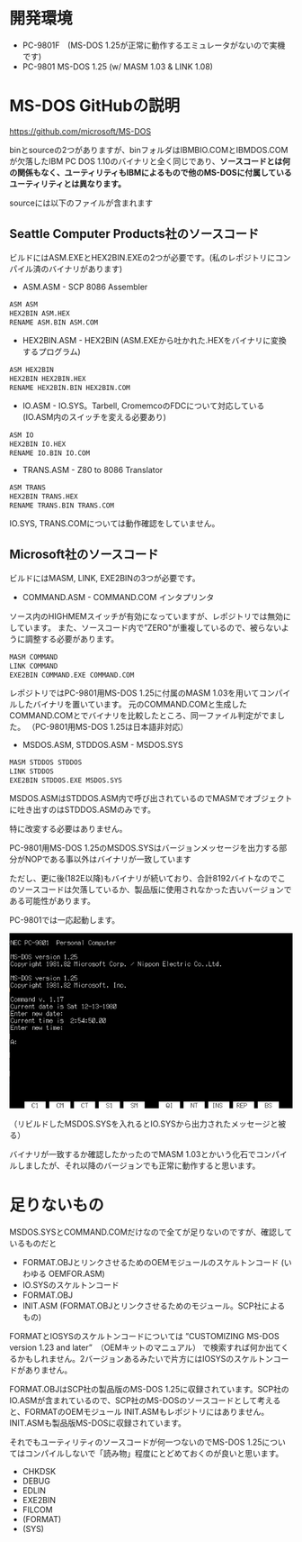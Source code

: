 # 開発環境
* PC-9801F　(MS-DOS 1.25が正常に動作するエミュレータがないので実機です)
* PC-9801 MS-DOS 1.25 (w/ MASM 1.03 & LINK 1.08)

# MS-DOS GitHubの説明

https://github.com/microsoft/MS-DOS

binとsourceの2つがありますが、binフォルダはIBMBIO.COMとIBMDOS.COMが欠落したIBM PC DOS 1.10のバイナリと全く同じであり、<b>ソースコードとは何の関係もなく、ユーティリティもIBMによるもので他のMS-DOSに付属しているユーティリティとは異なります。</b>

sourceには以下のファイルが含まれます

## Seattle Computer Products社のソースコード

ビルドにはASM.EXEとHEX2BIN.EXEの2つが必要です。(私のレポジトリにコンパイル済のバイナリがあります)

* ASM.ASM - SCP 8086 Assembler

```
ASM ASM
HEX2BIN ASM.HEX
RENAME ASM.BIN ASM.COM
```

* HEX2BIN.ASM - HEX2BIN (ASM.EXEから吐かれた.HEXをバイナリに変換するプログラム)

```
ASM HEX2BIN
HEX2BIN HEX2BIN.HEX
RENAME HEX2BIN.BIN HEX2BIN.COM
```

* IO.ASM - IO.SYS。Tarbell, CromemcoのFDCについて対応している (IO.ASM内のスイッチを変える必要あり)

```
ASM IO
HEX2BIN IO.HEX
RENAME IO.BIN IO.COM
```

* TRANS.ASM - Z80 to 8086 Translator

```
ASM TRANS
HEX2BIN TRANS.HEX
RENAME TRANS.BIN TRANS.COM
```

IO.SYS, TRANS.COMについては動作確認をしていません。

## Microsoft社のソースコード

ビルドにはMASM, LINK, EXE2BINの3つが必要です。

* COMMAND.ASM - COMMAND.COM インタプリンタ

ソース内のHIGHMEMスイッチが有効になっていますが、レポジトリでは無効にしています。
また、ソースコード内で”ZERO"が重複しているので、被らないように調整する必要があります。

```
MASM COMMAND
LINK COMMAND
EXE2BIN COMMAND.EXE COMMAND.COM
```

レポジトリではPC-9801用MS-DOS 1.25に付属のMASM 1.03を用いてコンパイルしたバイナリを置いています。
元のCOMMAND.COMと生成したCOMMAND.COMとでバイナリを比較したところ、同一ファイル判定がでました。
（PC-9801用MS-DOS 1.25は日本語非対応）

* MSDOS.ASM, STDDOS.ASM - MSDOS.SYS

```
MASM STDDOS STDDOS
LINK STDDOS
EXE2BIN STDDOS.EXE MSDOS.SYS
```

MSDOS.ASMはSTDDOS.ASM内で呼び出されているのでMASMでオブジェクトに吐き出すのはSTDDOS.ASMのみです。

特に改変する必要はありません。

PC-9801用MS-DOS 1.25のMSDOS.SYSはバージョンメッセージを出力する部分がNOPである事以外はバイナリが一致しています

ただし、更に後(182E以降)もバイナリが続いており、合計8192バイトなのでこのソースコードは欠落しているか、製品版に使用されなかった古いバージョンである可能性があります。

PC-9801では一応起動します。

![image](https://raw.githubusercontent.com/sanguisorba/DOS125_REBUILD/main/SRC/screenshot.png)

（リビルドしたMSDOS.SYSを入れるとIO.SYSから出力されたメッセージと被る）

バイナリが一致するか確認したかったのでMASM 1.03とかいう化石でコンパイルしましたが、それ以降のバージョンでも正常に動作すると思います。

# 足りないもの

MSDOS.SYSとCOMMAND.COMだけなので全てが足りないのですが、確認しているものだと

* FORMAT.OBJとリンクさせるためのOEMモジュールのスケルトンコード (いわゆる OEMFOR.ASM)
* IO.SYSのスケルトンコード
* FORMAT.OBJ
* INIT.ASM (FORMAT.OBJとリンクさせるためのモジュール。SCP社によるもの)

FORMATとIOSYSのスケルトンコードについては
”CUSTOMIZING MS-DOS version 1.23 and later”　（OEMキットのマニュアル）
で検索すれば何か出てくるかもしれません。2バージョンあるみたいで片方にはIOSYSのスケルトンコードがありません。

FORMAT.OBJはSCP社の製品版のMS-DOS 1.25に収録されています。SCP社のIO.ASMが含まれているので、SCP社のMS-DOSのソースコードとして考えると、FORMATのOEMモジュール INIT.ASMもレポジトリにはありません。INIT.ASMも製品版MS-DOSに収録されています。

それでもユーティリティのソースコードが何一つないのでMS-DOS 1.25についてはコンパイルしないで「読み物」程度にとどめておくのが良いと思います。

* CHKDSK
* DEBUG
* EDLIN
* EXE2BIN
* FILCOM
* (FORMAT)
* (SYS)

